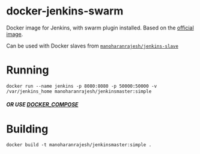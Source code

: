 # docker-jenkins-swarm #

Docker image for Jenkins, with swarm plugin installed.
Based on the [official image](https://hub.docker.com/r/jenkins/jenkins/).

Can be used with Docker slaves from [`manoharanrajesh/jenkins-slave`](https://hub.docker.com/r/manoharanrajesh/jenkins-swarm-slave/)

# Running

    docker run --name jenkins -p 8080:8080 -p 50000:50000 -v /var/jenkins_home manoharanrajesh/jenkinsmaster:simple

##### OR USE [DOCKER_COMPOSE](https://github.com/manoharanRajesh/cicd/blob/master/jenkins/runner/README.md)

# Building

    docker build -t manoharanrajesh/jenkinsmaster:simple .
    
 